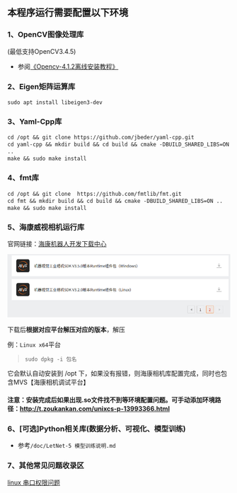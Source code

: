 ## 本程序运行需要配置以下环境

### 1、OpenCV图像处理库
(最低支持OpenCV3.4.5)
 * 参阅[《Opencv-4.1.2离线安装教程》](doc/Opencv-4.1.2离线安装教程.md)

### 2、Eigen矩阵运算库

~~~shell
sudo apt install libeigen3-dev
~~~

### 3、Yaml-Cpp库
~~~shell
cd /opt && git clone https://github.com/jbeder/yaml-cpp.git
cd yaml-cpp && mkdir build && cd build && cmake -DBUILD_SHARED_LIBS=ON ..
make && sudo make install
~~~

### 4、fmt库
~~~shell
cd /opt && git clone  https://github.com/fmtlib/fmt.git
cd fmt && mkdir build && cd build && cmake -DBUILD_SHARED_LIBS=ON ..
make && sudo make install
~~~

### 5、海康威视相机运行库
官网链接：[海康机器人开发下载中心](https://www.hikrobotics.com/cn/machinevision/service/download?module=0)

![1](./resource/env_install_doc/1.png)

下载后**根据对应平台解压对应的版本**，解压

例：`Linux x64`平台

> ```
> sudo dpkg -i 包名
> ```

它会默认自动安装到 /opt 下，如果没有报错，则海康相机库配置完成，同时也包含MVS【海康相机调试平台】



#### 注意：安装完成后如果出现.so文件找不到等环境配置问题。可手动添加环境路径：http://t.zoukankan.com/unixcs-p-13993366.html

### 6、[可选]Python相关库(数据分析、可视化、模型训练)
* 参考`/doc/LetNet-5 模型训练说明.md`

### 7、其他常见问题收录区
[linux 串口权限问题](https://blog.csdn.net/itas109/article/details/83027431)